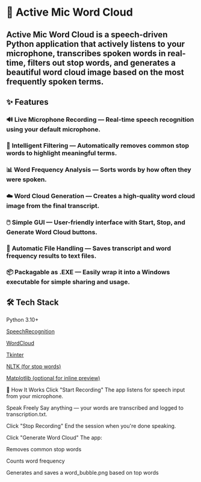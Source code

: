 # 🎤 Active Mic Word Cloud
## Active Mic Word Cloud is a speech-driven Python application that actively listens to your microphone, transcribes spoken words in real-time, filters out stop words, and generates a beautiful word cloud image based on the most frequently spoken terms.

## ✨ **Features**
### 🔊 **Live Microphone Recording** — Real-time speech recognition using your default microphone.

### 🧠 **Intelligent Filtering** — Automatically removes common stop words to highlight meaningful terms.

### 📊 **Word Frequency Analysis** — Sorts words by how often they were spoken.

### ☁️ **Word Cloud Generation** — Creates a high-quality word cloud image from the final transcript.

### 🖱️ **Simple GUI** — User-friendly interface with Start, Stop, and Generate Word Cloud buttons.

### 📄 **Automatic File Handling** — Saves transcript and word frequency results to text files.

### 📦 **Packagable as .EXE** — Easily wrap it into a Windows executable for simple sharing and usage.

## 🛠️ **Tech Stack**
Python 3.10+

[SpeechRecognition](https://pypi.org/project/SpeechRecognition/)

[WordCloud](https://github.com/amueller/word_cloud)

[Tkinter](https://docs.python.org/3/library/tkinter.html)

[NLTK (for stop words)](https://www.nltk.org/)

[Matplotlib (optional for inline preview)](https://matplotlib.org/)

🚀 How It Works
Click "Start Recording"
The app listens for speech input from your microphone.

Speak Freely
Say anything — your words are transcribed and logged to transcription.txt.

Click "Stop Recording"
End the session when you're done speaking.

Click "Generate Word Cloud"
The app:

Removes common stop words

Counts word frequency

Generates and saves a word_bubble.png based on top words

